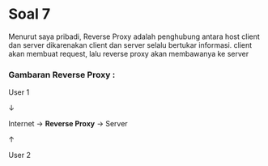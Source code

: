# Soal 7

Menurut saya pribadi, Reverse Proxy adalah penghubung antara host client dan server dikarenakan client dan server selalu bertukar informasi. client akan membuat request, lalu reverse proxy akan membawanya ke server

### Gambaran Reverse Proxy : 

User 1

&darr;

Internet  &#8594; **Reverse Proxy** &#8594; Server

&uarr;

User 2